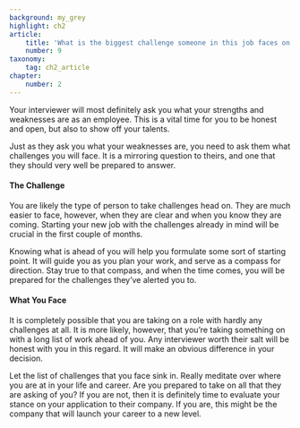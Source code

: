 ```yaml
---
background: my_grey
highlight: ch2
article:
    title: 'What is the biggest challenge someone in this job faces on a daily (or weekly or monthly) basis?'
    number: 9
taxonomy:
    tag: ch2_article
chapter:
    number: 2
---
```

Your interviewer will most definitely ask you what your strengths and weaknesses are as an employee. This is a vital time for you to be honest and open, but also to show off your talents.

Just as they ask you what your weaknesses are, you need to ask them what challenges you will face. It is a mirroring question to theirs, and one that they should very well be prepared to answer.

#### The Challenge
You are likely the type of person to take challenges head on. They are much easier to face, however, when they are clear and when you know they are coming. Starting your new job with the challenges already in mind will be crucial in the first couple of months.

Knowing what is ahead of you will help you formulate some sort of starting point. It will guide you as you plan your work, and serve as a compass for direction. Stay true to that compass, and when the time comes, you will be prepared for the challenges they’ve alerted you to.

#### What You Face
It is completely possible that you are taking on a role with hardly any challenges at all. It is more likely, however, that you’re taking something on with a long list of work ahead of you. Any interviewer worth their salt will be honest with you in this regard. It will make an obvious difference in your decision.

Let the list of challenges that you face sink in. Really meditate over where you are at in your life and career. Are you prepared to take on all that they are asking of you? If you are not, then it is definitely time to evaluate your stance on your application to their company. If you are, this might be the company that will launch your career to a new level.
